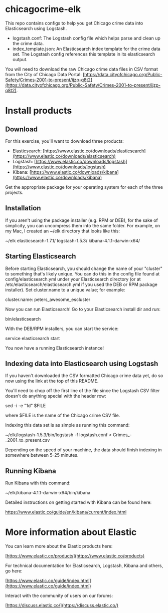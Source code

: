 # chicagocrime-elk
This repo contains configs to help you get Chicago crime data into Elasticsearch using Logstash.

* logstash.conf: The Logstash config file which helps parse and clean up the crime data.
* index_template.json: An Elasticsearch index template for the crime data set. The Logstash config references this template in its elasticsearch output.

You will need to download the raw Chicago crime data files in CSV format from the City of Chicago Data Portal: [https://data.cityofchicago.org/Public-Safety/Crimes-2001-to-present/ijzp-q8t2](https://data.cityofchicago.org/Public-Safety/Crimes-2001-to-present/ijzp-q8t2).

# Install products
## Download

For this exercise, you'll want to download three products:

* Elasticsearch: [https://www.elastic.co/downloads/elasticsearch](https://www.elastic.co/downloads/elasticsearch)
* Logstash: [https://www.elastic.co/downloads/logstash](https://www.elastic.co/downloads/logstash)
* Kibana: [https://www.elastic.co/downloads/kibana](https://www.elastic.co/downloads/kibana)

Get the appropriate package for your operating system for each of the three projects.

## Installation

If you aren't using the package installer (e.g. RPM or DEB), for the sake of simplicity, you can uncompress them into the same folder. For example, on my Mac, I created an ~/elk directory that looks like this:

  ~/elk
    elasticsearch-1.7.1/
    logstash-1.5.3/
    kibana-4.1.1-darwin-x64/



## Starting Elasticsearch

Before starting Elasticsearch, you should change the name of your "cluster" to something that's likely unique. You can do this in the config file found at config/elasticsearch.yml under your Elasticsearch directory (or at /etc/elasticsearch/elasticsearch.yml if you used the DEB or RPM package installer). Set cluster.name to a unique value; for example:

  cluster.name: peters_awesome_escluster

Now you can run Elasticsearch! Go to your Elasticsearch install dir and run:

  bin/elasticsearch

With the DEB/RPM installers, you can start the service:

  service elasticsearch start

You now have a running Elasticsearch instance!

## Indexing data into Elasticsearch using Logstash

If you haven't downloaded the CSV formatted Chicago crime data yet, do so now using the link at the top of this README.

You'll need to chop off the first line of the file since the Logstash CSV filter doesn't do anything special with the header row:

  sed -i -e "1d" $FILE

where $FILE is the name of the Chicago crime CSV file.

Indexing this data set is as simple as running this command:

  ~/elk/logstash-1.5.3/bin/logstash -f logstash.conf < Crimes_-_2001_to_present.csv

Depending on the speed of your machine, the data should finish indexing in somewhere between 5-25 minutes.

## Running Kibana

Run Kibana with this command:

  ~/elk/kibana-4.1.1-darwin-x64/bin/kibana

Detailed instructions on getting started with Kibana can be found here:

  https://www.elastic.co/guide/en/kibana/current/index.html

# More information about Elastic

You can learn more about the Elastic products here:

[https://www.elastic.co/products](https://www.elastic.co/products)

For technical documentation for Elasticsearch, Logstash, Kibana and others, go here:

[https://www.elastic.co/guide/index.html](https://www.elastic.co/guide/index.html)

Interact with the community of users on our forums:

[https://discuss.elastic.co/](https://discuss.elastic.co/)
